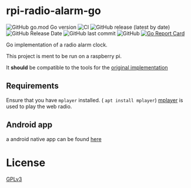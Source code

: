 # rpi-radio-alarm-go 
![GitHub go.mod Go version](https://img.shields.io/github/go-mod/go-version/bb4l/rpi-radio-alarm-go)
![CI](https://github.com/bb4L/rpi-radio-alarm-go/workflows/CI/badge.svg)
![GitHub release (latest by date)](https://img.shields.io/github/v/release/bb4l/rpi-radio-alarm-go)
![GitHub Release Date](https://img.shields.io/github/release-date/bb4l/rpi-radio-alarm-go)
![GitHub last commit](https://img.shields.io/github/last-commit/bb4l/rpi-radio-alarm-go)
![GitHub](https://img.shields.io/github/license/bb4l/rpi-radio-alarm-go)
[![Go Report Card](https://goreportcard.com/badge/github.com/bb4L/rpi-radio-alarm-go)](https://goreportcard.com/report/github.com/bb4L/rpi-radio-alarm-go)

Go implementation of a radio alarm clock.

This project is ment to be run on a raspberry pi.

It **should** be compatible to the tools for the [original implementation](https://github.com/bb4L/rpi-radio-alarm)

## Requirements
Ensure that you have `mplayer` installed. ( `apt install mplayer`)
[mplayer](http://www.mplayerhq.hu/) is used to play the web radio.

## Android app
a android native app can be found [here](https://github.com/bb4L/rpi-radio-alarm-android-native)

# License
[GPLv3](LICENSE)
